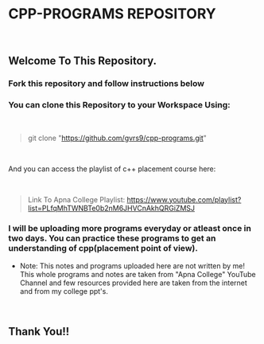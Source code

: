 # CPP-PROGRAMS REPOSITORY

<br>

## Welcome To This Repository.

### Fork this repository and follow instructions below

### You can clone this Repository to your Workspace Using:

<br>

> git clone "https://github.com/gvrs9/cpp-programs.git" 

<br>

And you can access the playlist of c++ placement course here:

<br>

> Link To Apna College Playlist: https://www.youtube.com/playlist?list=PLfqMhTWNBTe0b2nM6JHVCnAkhQRGiZMSJ

### I will be uploading more programs everyday or atleast once in two days. You can practice these programs to get an understanding of cpp(placement point of view).

* Note: This notes and programs uploaded here are not written by me! This whole programs and notes are taken from "Apna College" YouTube Channel and few resources provided here are taken from the internet and from my college ppt's.
<br>

## Thank You!!





